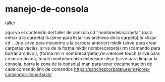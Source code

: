 # manejo-de-consola
taller

aqui va el contenido del taller de consola
cd "nombredelacarpeta" (para entrar a la carpeta)
ls (sirve para listar los archivos de la carpeta),ls =listar
cd .. (me sirve para moverme a la carpeta anterior)
mkdir (sirve para crear carpetas vacias, sirve de la forma mkdir nombrecarpeta)
rm (comando para borrar archivo ), (forma rm -r nombrecarpeta),rm=remove
touch (sirve para crear archivos), touch nombrearchivo.extension
clear (sirve para limpiar la consola, borra la zona de la consola)
man para tener documentacion de cada comando
link de comandos https://sanchezcorbalan.es/mejores-comandos-linux-bash/
